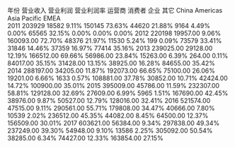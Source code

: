 年份	营业收入	营业利润	营业利润率	运营商		消费者		企业		其它		China		Americas		Asia Pacific		EMEA	
2011	203929	18582	9.11%	150145	73.63%	44620	21.88%	9164	4.49%		0.00%	65565	32.15%		0.00%		0.00%		0.00%
2012	220198	19957.00 	9.06%	160093.00 	72.70%	48376	21.97%	11530	5.24%	199	0.09%	73579	33.41%	31846	14.46%	37359	16.97%	77414	35.16%
2013	239025.00 	29128.00 	12.19%	166512.00 	69.66%	56986.00 	23.84%	15263.00 	6.39%	264.00 	0.11%	84017.00 	35.15%	31428.00 	13.15%	38925.00 	16.28%	84655.00 	35.42%
2014	288197.00 	34205.00 	11.87%	192073.00 	66.65%	75100.00 	26.06%	19201.00 	6.66%	1633	0.57%	108881.00 	37.78%	30852.00 	10.71%	42424.00 	14.72%	100900.00 	35.01%
2015	395009.00 	45786.00 	11.59%	232307.00 	58.81%	129128.00 	32.69%	27609.00 	6.99%	5965	1.51%	167690.00 	42.45%	38976.00 	9.87%	50527.00 	12.79%	128016.00 	32.41%
2016	521574.00 	47515.00 	9.11%	290561.00 	55.71%	179808.00 	34.47%	40666.00 	7.80%	10539	2.02%	236512.00 	45.35%	44082.00 	8.45%	64500.00 	12.37%	156509.00 	30.01%
2017	603621.00 	56384.00 	9.34%	297838.00 	49.34%	237249.00 	39.30%	54948.00 	9.10%	13586	2.25%	305092.00 	50.54%	38285.00 	6.34%	74427.00 	12.33%	163854.00 	27.15%
